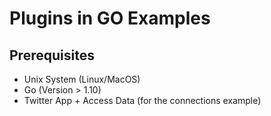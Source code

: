 # Plugins in GO Examples

## Prerequisites

* Unix System (Linux/MacOS)
* Go (Version > 1.10)
* Twitter App + Access Data (for the connections example)
